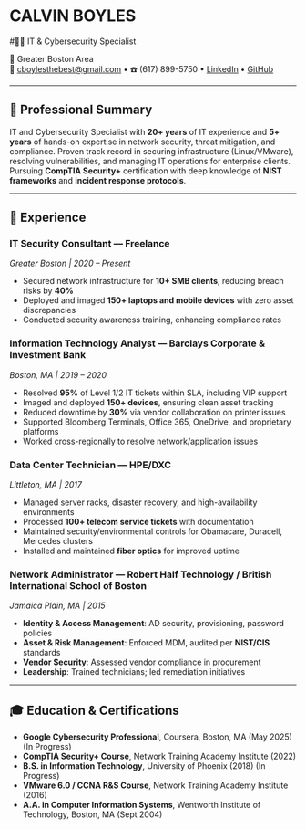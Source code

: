 # CALVIN BOYLES
#🧑‍💼 IT & Cybersecurity Specialist

📍 Greater Boston Area  
📧 cboylesthebest@gmail.com • ☎️ (617) 899-5750 • [LinkedIn](https://www.linkedin.com/in/calvinboyles) • [GitHub](https://github.com/cboylesthebest)

---

## 🔹 Professional Summary

IT and Cybersecurity Specialist with **20+ years** of IT experience and **5+ years** of hands-on expertise in network security, threat mitigation, and compliance. Proven track record in securing infrastructure (Linux/VMware), resolving vulnerabilities, and managing IT operations for enterprise clients. Pursuing **CompTIA Security+** certification with deep knowledge of **NIST frameworks** and **incident response protocols**.

---

## 💼 Experience

### IT Security Consultant — Freelance  
*Greater Boston | 2020 – Present*

- Secured network infrastructure for **10+ SMB clients**, reducing breach risks by **40%**  
- Deployed and imaged **150+ laptops and mobile devices** with zero asset discrepancies  
- Conducted security awareness training, enhancing compliance rates  

### Information Technology Analyst — Barclays Corporate & Investment Bank  
*Boston, MA | 2019 – 2020*

- Resolved **95%** of Level 1/2 IT tickets within SLA, including VIP support  
- Imaged and deployed **150+ devices**, ensuring clean asset tracking  
- Reduced downtime by **30%** via vendor collaboration on printer issues  
- Supported Bloomberg Terminals, Office 365, OneDrive, and proprietary platforms  
- Worked cross-regionally to resolve network/application issues  

### Data Center Technician — HPE/DXC  
*Littleton, MA | 2017*

- Managed server racks, disaster recovery, and high-availability environments  
- Processed **100+ telecom service tickets** with documentation  
- Maintained security/environmental controls for Obamacare, Duracell, Mercedes clusters  
- Installed and maintained **fiber optics** for improved uptime  

### Network Administrator — Robert Half Technology / British International School of Boston  
*Jamaica Plain, MA | 2015*

- **Identity & Access Management**: AD security, provisioning, password policies  
- **Asset & Risk Management**: Enforced MDM, audited per **NIST/CIS** standards  
- **Vendor Security**: Assessed vendor compliance in procurement  
- **Leadership**: Trained technicians; led remediation initiatives  

---

## 🎓 Education & Certifications

- **Google Cybersecurity Professional**, Coursera, Boston, MA (May 2025) (In Progress)
- **CompTIA Security+ Course**, Network Training Academy Institute (2022)  
- **B.S. in Information Technology**, University of Phoenix (2018)  (In Progress)
- **VMware 6.0 / CCNA R&S Course**, Network Training Academy Institute (2016)  
- **A.A. in Computer Information Systems**, Wentworth Institute of Technology, Boston, MA (Sept 2004)  


